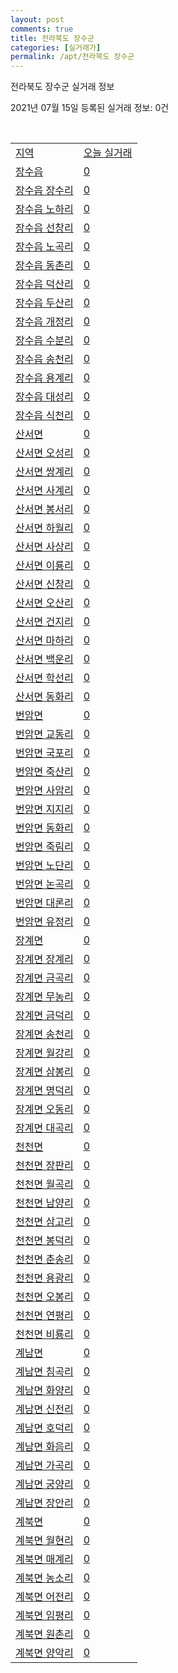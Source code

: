 ```yaml
---
layout: post
comments: true
title: 전라북도 장수군
categories: [실거래가]
permalink: /apt/전라북도 장수군
---
```


전라북도 장수군 실거래 정보

2021년 07월 15일 등록된 실거래 정보: 0건

<script type="text/javascript">
  google.charts.load('current', {'packages':['corechart']});
  google.charts.setOnLoadCallback(drawChart);

  function drawChart() {
    var data = google.visualization.arrayToDataTable([['거래일', '매매', '전월세', '전매'], ['20-07', 2, 0, 0], ['20-08', 3, 1, 0], ['20-09', 2, 0, 0], ['20-10', 2, 0, 0], ['20-11', 5, 2, 0], ['20-12', 2, 7, 0], ['21-01', 2, 4, 0], ['21-03', 1, 1, 0], ['21-04', 1, 0, 0], ['21-05', 4, 0, 0], ['21-06', 0, 1, 0]]);

    var options = {
      title: '최근 1년간 유형별 거래량 추이',
      legend: { position: 'bottom' }
    };

    var chart = new google.visualization.LineChart(document.getElementById('columnchart_material'));
    chart.draw(data, (options));
  }
</script>

<div id="columnchart_material" style="width: 95%; margin-left: -35px"></div>
<br>
<table class="sortable">
  <tr>
    <td><a href="#">지역</a></td>
    <td><a href="#">오늘 실거래</a></td>
  </tr>

  
  <tr class="item">
    <td><a href="전라북도 장수군 장수읍">장수읍</a></td>
    <td><a href="전라북도 장수군 장수읍">0</a></td>
  </tr>
    

  <tr class="item">
    <td><a href="전라북도 장수군 장수읍 장수리">장수읍 장수리</a></td>
    <td><a href="전라북도 장수군 장수읍 장수리">0</a></td>
  </tr>
    

  <tr class="item">
    <td><a href="전라북도 장수군 장수읍 노하리">장수읍 노하리</a></td>
    <td><a href="전라북도 장수군 장수읍 노하리">0</a></td>
  </tr>
    

  <tr class="item">
    <td><a href="전라북도 장수군 장수읍 선창리">장수읍 선창리</a></td>
    <td><a href="전라북도 장수군 장수읍 선창리">0</a></td>
  </tr>
    

  <tr class="item">
    <td><a href="전라북도 장수군 장수읍 노곡리">장수읍 노곡리</a></td>
    <td><a href="전라북도 장수군 장수읍 노곡리">0</a></td>
  </tr>
    

  <tr class="item">
    <td><a href="전라북도 장수군 장수읍 동촌리">장수읍 동촌리</a></td>
    <td><a href="전라북도 장수군 장수읍 동촌리">0</a></td>
  </tr>
    

  <tr class="item">
    <td><a href="전라북도 장수군 장수읍 덕산리">장수읍 덕산리</a></td>
    <td><a href="전라북도 장수군 장수읍 덕산리">0</a></td>
  </tr>
    

  <tr class="item">
    <td><a href="전라북도 장수군 장수읍 두산리">장수읍 두산리</a></td>
    <td><a href="전라북도 장수군 장수읍 두산리">0</a></td>
  </tr>
    

  <tr class="item">
    <td><a href="전라북도 장수군 장수읍 개정리">장수읍 개정리</a></td>
    <td><a href="전라북도 장수군 장수읍 개정리">0</a></td>
  </tr>
    

  <tr class="item">
    <td><a href="전라북도 장수군 장수읍 수분리">장수읍 수분리</a></td>
    <td><a href="전라북도 장수군 장수읍 수분리">0</a></td>
  </tr>
    

  <tr class="item">
    <td><a href="전라북도 장수군 장수읍 송천리">장수읍 송천리</a></td>
    <td><a href="전라북도 장수군 장수읍 송천리">0</a></td>
  </tr>
    

  <tr class="item">
    <td><a href="전라북도 장수군 장수읍 용계리">장수읍 용계리</a></td>
    <td><a href="전라북도 장수군 장수읍 용계리">0</a></td>
  </tr>
    

  <tr class="item">
    <td><a href="전라북도 장수군 장수읍 대성리">장수읍 대성리</a></td>
    <td><a href="전라북도 장수군 장수읍 대성리">0</a></td>
  </tr>
    

  <tr class="item">
    <td><a href="전라북도 장수군 장수읍 식천리">장수읍 식천리</a></td>
    <td><a href="전라북도 장수군 장수읍 식천리">0</a></td>
  </tr>
    

  <tr class="item">
    <td><a href="전라북도 장수군 산서면">산서면</a></td>
    <td><a href="전라북도 장수군 산서면">0</a></td>
  </tr>
    

  <tr class="item">
    <td><a href="전라북도 장수군 산서면 오성리">산서면 오성리</a></td>
    <td><a href="전라북도 장수군 산서면 오성리">0</a></td>
  </tr>
    

  <tr class="item">
    <td><a href="전라북도 장수군 산서면 쌍계리">산서면 쌍계리</a></td>
    <td><a href="전라북도 장수군 산서면 쌍계리">0</a></td>
  </tr>
    

  <tr class="item">
    <td><a href="전라북도 장수군 산서면 사계리">산서면 사계리</a></td>
    <td><a href="전라북도 장수군 산서면 사계리">0</a></td>
  </tr>
    

  <tr class="item">
    <td><a href="전라북도 장수군 산서면 봉서리">산서면 봉서리</a></td>
    <td><a href="전라북도 장수군 산서면 봉서리">0</a></td>
  </tr>
    

  <tr class="item">
    <td><a href="전라북도 장수군 산서면 하월리">산서면 하월리</a></td>
    <td><a href="전라북도 장수군 산서면 하월리">0</a></td>
  </tr>
    

  <tr class="item">
    <td><a href="전라북도 장수군 산서면 사상리">산서면 사상리</a></td>
    <td><a href="전라북도 장수군 산서면 사상리">0</a></td>
  </tr>
    

  <tr class="item">
    <td><a href="전라북도 장수군 산서면 이룡리">산서면 이룡리</a></td>
    <td><a href="전라북도 장수군 산서면 이룡리">0</a></td>
  </tr>
    

  <tr class="item">
    <td><a href="전라북도 장수군 산서면 신창리">산서면 신창리</a></td>
    <td><a href="전라북도 장수군 산서면 신창리">0</a></td>
  </tr>
    

  <tr class="item">
    <td><a href="전라북도 장수군 산서면 오산리">산서면 오산리</a></td>
    <td><a href="전라북도 장수군 산서면 오산리">0</a></td>
  </tr>
    

  <tr class="item">
    <td><a href="전라북도 장수군 산서면 건지리">산서면 건지리</a></td>
    <td><a href="전라북도 장수군 산서면 건지리">0</a></td>
  </tr>
    

  <tr class="item">
    <td><a href="전라북도 장수군 산서면 마하리">산서면 마하리</a></td>
    <td><a href="전라북도 장수군 산서면 마하리">0</a></td>
  </tr>
    

  <tr class="item">
    <td><a href="전라북도 장수군 산서면 백운리">산서면 백운리</a></td>
    <td><a href="전라북도 장수군 산서면 백운리">0</a></td>
  </tr>
    

  <tr class="item">
    <td><a href="전라북도 장수군 산서면 학선리">산서면 학선리</a></td>
    <td><a href="전라북도 장수군 산서면 학선리">0</a></td>
  </tr>
    

  <tr class="item">
    <td><a href="전라북도 장수군 산서면 동화리">산서면 동화리</a></td>
    <td><a href="전라북도 장수군 산서면 동화리">0</a></td>
  </tr>
    

  <tr class="item">
    <td><a href="전라북도 장수군 번암면">번암면</a></td>
    <td><a href="전라북도 장수군 번암면">0</a></td>
  </tr>
    

  <tr class="item">
    <td><a href="전라북도 장수군 번암면 교동리">번암면 교동리</a></td>
    <td><a href="전라북도 장수군 번암면 교동리">0</a></td>
  </tr>
    

  <tr class="item">
    <td><a href="전라북도 장수군 번암면 국포리">번암면 국포리</a></td>
    <td><a href="전라북도 장수군 번암면 국포리">0</a></td>
  </tr>
    

  <tr class="item">
    <td><a href="전라북도 장수군 번암면 죽산리">번암면 죽산리</a></td>
    <td><a href="전라북도 장수군 번암면 죽산리">0</a></td>
  </tr>
    

  <tr class="item">
    <td><a href="전라북도 장수군 번암면 사암리">번암면 사암리</a></td>
    <td><a href="전라북도 장수군 번암면 사암리">0</a></td>
  </tr>
    

  <tr class="item">
    <td><a href="전라북도 장수군 번암면 지지리">번암면 지지리</a></td>
    <td><a href="전라북도 장수군 번암면 지지리">0</a></td>
  </tr>
    

  <tr class="item">
    <td><a href="전라북도 장수군 번암면 동화리">번암면 동화리</a></td>
    <td><a href="전라북도 장수군 번암면 동화리">0</a></td>
  </tr>
    

  <tr class="item">
    <td><a href="전라북도 장수군 번암면 죽림리">번암면 죽림리</a></td>
    <td><a href="전라북도 장수군 번암면 죽림리">0</a></td>
  </tr>
    

  <tr class="item">
    <td><a href="전라북도 장수군 번암면 노단리">번암면 노단리</a></td>
    <td><a href="전라북도 장수군 번암면 노단리">0</a></td>
  </tr>
    

  <tr class="item">
    <td><a href="전라북도 장수군 번암면 논곡리">번암면 논곡리</a></td>
    <td><a href="전라북도 장수군 번암면 논곡리">0</a></td>
  </tr>
    

  <tr class="item">
    <td><a href="전라북도 장수군 번암면 대론리">번암면 대론리</a></td>
    <td><a href="전라북도 장수군 번암면 대론리">0</a></td>
  </tr>
    

  <tr class="item">
    <td><a href="전라북도 장수군 번암면 유정리">번암면 유정리</a></td>
    <td><a href="전라북도 장수군 번암면 유정리">0</a></td>
  </tr>
    

  <tr class="item">
    <td><a href="전라북도 장수군 장계면">장계면</a></td>
    <td><a href="전라북도 장수군 장계면">0</a></td>
  </tr>
    

  <tr class="item">
    <td><a href="전라북도 장수군 장계면 장계리">장계면 장계리</a></td>
    <td><a href="전라북도 장수군 장계면 장계리">0</a></td>
  </tr>
    

  <tr class="item">
    <td><a href="전라북도 장수군 장계면 금곡리">장계면 금곡리</a></td>
    <td><a href="전라북도 장수군 장계면 금곡리">0</a></td>
  </tr>
    

  <tr class="item">
    <td><a href="전라북도 장수군 장계면 무농리">장계면 무농리</a></td>
    <td><a href="전라북도 장수군 장계면 무농리">0</a></td>
  </tr>
    

  <tr class="item">
    <td><a href="전라북도 장수군 장계면 금덕리">장계면 금덕리</a></td>
    <td><a href="전라북도 장수군 장계면 금덕리">0</a></td>
  </tr>
    

  <tr class="item">
    <td><a href="전라북도 장수군 장계면 송천리">장계면 송천리</a></td>
    <td><a href="전라북도 장수군 장계면 송천리">0</a></td>
  </tr>
    

  <tr class="item">
    <td><a href="전라북도 장수군 장계면 월강리">장계면 월강리</a></td>
    <td><a href="전라북도 장수군 장계면 월강리">0</a></td>
  </tr>
    

  <tr class="item">
    <td><a href="전라북도 장수군 장계면 삼봉리">장계면 삼봉리</a></td>
    <td><a href="전라북도 장수군 장계면 삼봉리">0</a></td>
  </tr>
    

  <tr class="item">
    <td><a href="전라북도 장수군 장계면 명덕리">장계면 명덕리</a></td>
    <td><a href="전라북도 장수군 장계면 명덕리">0</a></td>
  </tr>
    

  <tr class="item">
    <td><a href="전라북도 장수군 장계면 오동리">장계면 오동리</a></td>
    <td><a href="전라북도 장수군 장계면 오동리">0</a></td>
  </tr>
    

  <tr class="item">
    <td><a href="전라북도 장수군 장계면 대곡리">장계면 대곡리</a></td>
    <td><a href="전라북도 장수군 장계면 대곡리">0</a></td>
  </tr>
    

  <tr class="item">
    <td><a href="전라북도 장수군 천천면">천천면</a></td>
    <td><a href="전라북도 장수군 천천면">0</a></td>
  </tr>
    

  <tr class="item">
    <td><a href="전라북도 장수군 천천면 장판리">천천면 장판리</a></td>
    <td><a href="전라북도 장수군 천천면 장판리">0</a></td>
  </tr>
    

  <tr class="item">
    <td><a href="전라북도 장수군 천천면 월곡리">천천면 월곡리</a></td>
    <td><a href="전라북도 장수군 천천면 월곡리">0</a></td>
  </tr>
    

  <tr class="item">
    <td><a href="전라북도 장수군 천천면 남양리">천천면 남양리</a></td>
    <td><a href="전라북도 장수군 천천면 남양리">0</a></td>
  </tr>
    

  <tr class="item">
    <td><a href="전라북도 장수군 천천면 삼고리">천천면 삼고리</a></td>
    <td><a href="전라북도 장수군 천천면 삼고리">0</a></td>
  </tr>
    

  <tr class="item">
    <td><a href="전라북도 장수군 천천면 봉덕리">천천면 봉덕리</a></td>
    <td><a href="전라북도 장수군 천천면 봉덕리">0</a></td>
  </tr>
    

  <tr class="item">
    <td><a href="전라북도 장수군 천천면 춘송리">천천면 춘송리</a></td>
    <td><a href="전라북도 장수군 천천면 춘송리">0</a></td>
  </tr>
    

  <tr class="item">
    <td><a href="전라북도 장수군 천천면 용광리">천천면 용광리</a></td>
    <td><a href="전라북도 장수군 천천면 용광리">0</a></td>
  </tr>
    

  <tr class="item">
    <td><a href="전라북도 장수군 천천면 오봉리">천천면 오봉리</a></td>
    <td><a href="전라북도 장수군 천천면 오봉리">0</a></td>
  </tr>
    

  <tr class="item">
    <td><a href="전라북도 장수군 천천면 연평리">천천면 연평리</a></td>
    <td><a href="전라북도 장수군 천천면 연평리">0</a></td>
  </tr>
    

  <tr class="item">
    <td><a href="전라북도 장수군 천천면 비룡리">천천면 비룡리</a></td>
    <td><a href="전라북도 장수군 천천면 비룡리">0</a></td>
  </tr>
    

  <tr class="item">
    <td><a href="전라북도 장수군 계남면">계남면</a></td>
    <td><a href="전라북도 장수군 계남면">0</a></td>
  </tr>
    

  <tr class="item">
    <td><a href="전라북도 장수군 계남면 침곡리">계남면 침곡리</a></td>
    <td><a href="전라북도 장수군 계남면 침곡리">0</a></td>
  </tr>
    

  <tr class="item">
    <td><a href="전라북도 장수군 계남면 화양리">계남면 화양리</a></td>
    <td><a href="전라북도 장수군 계남면 화양리">0</a></td>
  </tr>
    

  <tr class="item">
    <td><a href="전라북도 장수군 계남면 신전리">계남면 신전리</a></td>
    <td><a href="전라북도 장수군 계남면 신전리">0</a></td>
  </tr>
    

  <tr class="item">
    <td><a href="전라북도 장수군 계남면 호덕리">계남면 호덕리</a></td>
    <td><a href="전라북도 장수군 계남면 호덕리">0</a></td>
  </tr>
    

  <tr class="item">
    <td><a href="전라북도 장수군 계남면 화음리">계남면 화음리</a></td>
    <td><a href="전라북도 장수군 계남면 화음리">0</a></td>
  </tr>
    

  <tr class="item">
    <td><a href="전라북도 장수군 계남면 가곡리">계남면 가곡리</a></td>
    <td><a href="전라북도 장수군 계남면 가곡리">0</a></td>
  </tr>
    

  <tr class="item">
    <td><a href="전라북도 장수군 계남면 궁양리">계남면 궁양리</a></td>
    <td><a href="전라북도 장수군 계남면 궁양리">0</a></td>
  </tr>
    

  <tr class="item">
    <td><a href="전라북도 장수군 계남면 장안리">계남면 장안리</a></td>
    <td><a href="전라북도 장수군 계남면 장안리">0</a></td>
  </tr>
    

  <tr class="item">
    <td><a href="전라북도 장수군 계북면">계북면</a></td>
    <td><a href="전라북도 장수군 계북면">0</a></td>
  </tr>
    

  <tr class="item">
    <td><a href="전라북도 장수군 계북면 월현리">계북면 월현리</a></td>
    <td><a href="전라북도 장수군 계북면 월현리">0</a></td>
  </tr>
    

  <tr class="item">
    <td><a href="전라북도 장수군 계북면 매계리">계북면 매계리</a></td>
    <td><a href="전라북도 장수군 계북면 매계리">0</a></td>
  </tr>
    

  <tr class="item">
    <td><a href="전라북도 장수군 계북면 농소리">계북면 농소리</a></td>
    <td><a href="전라북도 장수군 계북면 농소리">0</a></td>
  </tr>
    

  <tr class="item">
    <td><a href="전라북도 장수군 계북면 어전리">계북면 어전리</a></td>
    <td><a href="전라북도 장수군 계북면 어전리">0</a></td>
  </tr>
    

  <tr class="item">
    <td><a href="전라북도 장수군 계북면 임평리">계북면 임평리</a></td>
    <td><a href="전라북도 장수군 계북면 임평리">0</a></td>
  </tr>
    

  <tr class="item">
    <td><a href="전라북도 장수군 계북면 원촌리">계북면 원촌리</a></td>
    <td><a href="전라북도 장수군 계북면 원촌리">0</a></td>
  </tr>
    

  <tr class="item">
    <td><a href="전라북도 장수군 계북면 양악리">계북면 양악리</a></td>
    <td><a href="전라북도 장수군 계북면 양악리">0</a></td>
  </tr>
    


</table>


    